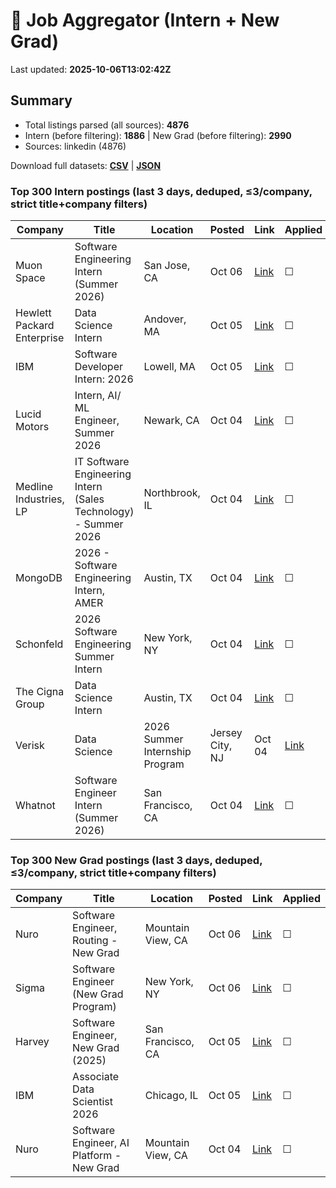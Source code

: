# 🔎 Job Aggregator (Intern + New Grad)

Last updated: **2025-10-06T13:02:42Z**

## Summary
- Total listings parsed (all sources): **4876**
- Intern (before filtering): **1886** | New Grad (before filtering): **2990**
- Sources: linkedin (4876)

Download full datasets: **[CSV](data/jobs.csv)** | **[JSON](data/jobs.json)**

### Top 300 Intern postings (last 3 days, deduped, ≤3/company, strict title+company filters)
| Company | Title | Location | Posted | Link | Applied |
|---|---|---|---|---|---|
| Muon Space | Software Engineering Intern (Summer 2026) | San Jose, CA | Oct 06 | [Link](https://www.linkedin.com/jobs/view/software-engineering-intern-summer-2026-at-muon-space-4310873614?position=7&pageNum=7&refId=iiyjuVxVAyH774P8fl7Bcw%3D%3D&trackingId=QUdPPl415n14SJ7ItocBIQ%3D%3D) | ☐ |
| Hewlett Packard Enterprise | Data Science Intern | Andover, MA | Oct 05 | [Link](https://www.linkedin.com/jobs/view/data-science-intern-at-hewlett-packard-enterprise-4310801494?position=9&pageNum=0&refId=BhjRBO7qq%2F9RX%2Bwx7kDeHA%3D%3D&trackingId=3l9qXa0hGfUDusg%2B1HNYBw%3D%3D) | ☐ |
| IBM | Software Developer Intern: 2026 | Lowell, MA | Oct 05 | [Link](https://www.linkedin.com/jobs/view/software-developer-intern-2026-at-ibm-4287167212?position=8&pageNum=5&refId=EhNKIRL2y7z%2BSu5qB%2B8q7Q%3D%3D&trackingId=9FzLp4jIsLcaxVjzcOB3NA%3D%3D) | ☐ |
| Lucid Motors | Intern, AI/ ML Engineer, Summer 2026 | Newark, CA | Oct 04 | [Link](https://www.linkedin.com/jobs/view/intern-ai-ml-engineer-summer-2026-at-lucid-motors-4308896067?position=7&pageNum=0&refId=zycpak%2FzRLLD9W5B%2BqRuwA%3D%3D&trackingId=rRaDYd3%2F6IWJNyOqQUfZoQ%3D%3D) | ☐ |
| Medline Industries, LP | IT Software Engineering Intern (Sales Technology) - Summer 2026 | Northbrook, IL | Oct 04 | [Link](https://www.linkedin.com/jobs/view/it-software-engineering-intern-sales-technology-summer-2026-at-medline-industries-lp-4298016409?position=9&pageNum=2&refId=A05nQaRqTx5QaWoUV%2Bjheg%3D%3D&trackingId=%2BHyMNh77kqE8O2yqcTOoxQ%3D%3D) | ☐ |
| MongoDB | 2026 - Software Engineering Intern, AMER | Austin, TX | Oct 04 | [Link](https://www.linkedin.com/jobs/view/2026-software-engineering-intern-amer-at-mongodb-4300045431?position=3&pageNum=2&refId=oSBqCQ12heNMjNGJR%2BTX1w%3D%3D&trackingId=mYiFj%2Ff0QtCgTGrRos4Lww%3D%3D) | ☐ |
| Schonfeld | 2026 Software Engineering Summer Intern | New York, NY | Oct 04 | [Link](https://www.linkedin.com/jobs/view/2026-software-engineering-summer-intern-at-schonfeld-4300055333?position=6&pageNum=2&refId=tjoy6JIDN1uh9BuJqn4XQg%3D%3D&trackingId=ut9MYk49qBON019ZavR%2Bsw%3D%3D) | ☐ |
| The Cigna Group | Data Science Intern | Austin, TX | Oct 04 | [Link](https://www.linkedin.com/jobs/view/data-science-intern-at-the-cigna-group-4308316109?position=7&pageNum=0&refId=jbGmL3I4MASTRamcKho4vw%3D%3D&trackingId=pOXL6YXn0NWIsy9J4n2UfQ%3D%3D) | ☐ |
| Verisk | Data Science | 2026 Summer Internship Program | Jersey City, NJ | Oct 04 | [Link](https://www.linkedin.com/jobs/view/data-science-2026-summer-internship-program-at-verisk-4300068866?position=7&pageNum=5&refId=k1eBdytYRdxnVUVr4u1Ezg%3D%3D&trackingId=RwWAcGtNF1meyVgtHS3gvA%3D%3D) | ☐ |
| Whatnot | Software Engineer Intern (Summer 2026) | San Francisco, CA | Oct 04 | [Link](https://www.linkedin.com/jobs/view/software-engineer-intern-summer-2026-at-whatnot-4308871542?position=7&pageNum=2&refId=0GAFdoXNWaXFmluug%2FS5mA%3D%3D&trackingId=wnr4BObbbglMCu7OZs7jnQ%3D%3D) | ☐ |

### Top 300 New Grad postings (last 3 days, deduped, ≤3/company, strict title+company filters)
| Company | Title | Location | Posted | Link | Applied |
|---|---|---|---|---|---|
| Nuro | Software Engineer, Routing - New Grad | Mountain View, CA | Oct 06 | [Link](https://www.linkedin.com/jobs/view/software-engineer-routing-new-grad-at-nuro-4265604833?position=6&pageNum=0&refId=1amYEaHdEqFKLes3qZtprw%3D%3D&trackingId=CnvrZ%2FjMiOSd2vJkBEd9YQ%3D%3D) | ☐ |
| Sigma | Software Engineer (New Grad Program) | New York, NY | Oct 06 | [Link](https://www.linkedin.com/jobs/view/software-engineer-new-grad-program-at-sigma-4300835147?position=1&pageNum=0&refId=B34J3IketSXSnn%2FioMF3GQ%3D%3D&trackingId=gSm3E%2F73GTcUlwFY3dzSNA%3D%3D) | ☐ |
| Harvey | Software Engineer, New Grad (2025) | San Francisco, CA | Oct 05 | [Link](https://www.linkedin.com/jobs/view/software-engineer-new-grad-2025-at-harvey-4289583266?position=7&pageNum=5&refId=xWPFRkmKdYVpcu2Kyik6wA%3D%3D&trackingId=Fk1sUd00%2F%2FkasnfzQd2jCA%3D%3D) | ☐ |
| IBM | Associate Data Scientist 2026 | Chicago, IL | Oct 05 | [Link](https://www.linkedin.com/jobs/view/associate-data-scientist-2026-at-ibm-4287166212?position=6&pageNum=7&refId=W5ido3B55SV6yj74nGJ2kw%3D%3D&trackingId=WB0OdCJAqLnkN6Vonhn9Rw%3D%3D) | ☐ |
| Nuro | Software Engineer, AI Platform - New Grad | Mountain View, CA | Oct 04 | [Link](https://www.linkedin.com/jobs/view/software-engineer-ai-platform-new-grad-at-nuro-4191146990?position=5&pageNum=0&refId=1amYEaHdEqFKLes3qZtprw%3D%3D&trackingId=OPsVAlUGuxy4pK919Y0KWw%3D%3D) | ☐ |
